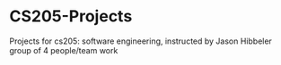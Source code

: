 # CS205-Projects
Projects for cs205: software engineering, instructed by Jason Hibbeler
group of 4 people/team work
